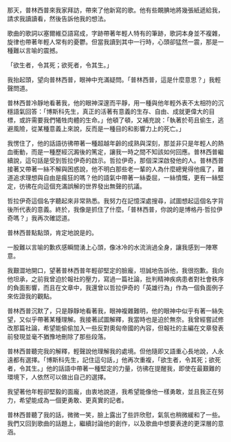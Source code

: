 那天，普林西普來我家拜訪，帶來了他新寫的歌。他有些靦腆地將幾張紙遞給我，請求我讀讀看，然後告訴他我的想法。

歌曲的歌詞以塞爾維亞語寫成，字跡帶著年輕人特有的筆跡，歌詞本身並不複雜，旋律也帶著年輕人常有的憂鬱。但當我讀到其中一行時，心頭卻猛然一震，那是一種難以言喻的震撼。

「欲生者，令其死；欲死者，令其生。」

我抬起頭，望向普林西普，眼神中充滿疑問。「普林西普，這是什麼意思？」我輕聲問道。

普林西普冷靜地看著我，他的眼神深邃而平靜，用一種與他年輕外表不太相符的沉穩語氣回答：「博斯科先生，真正的活著有意義的生存、自由、成就更偉大的目標，或許需要我們犧牲肉體的生命。」他頓了頓，又補充說：「執著於苟且偷生，逃避風險，從某種意義上來說，反而是一種目的和影響力上的死亡。」

我愣住了，他的話語彷彿帶著一種超越年齡的成熟與深刻，那並非只是年輕人的熱血衝動，而是一種歷經沉澱後的篤定，讓我一時之間不知該如何回應。普林西普繼續說，這句話是受到哲拉伊奇的啟示。哲拉伊奇，那個深深啟發他的人。普林西普接著又帶著一絲不解與困惑說，他不明白那些老一輩的人為什麼總覺得他瘋了，難道追求理想與自由是瘋狂的嗎？他的語氣中帶著一絲委屈，一絲憤慨，更有一絲堅定，彷彿在向這個充滿誤解的世界發出無聲的抗議。

哲拉伊奇這個名字聽起來非常熟悉。我努力在記憶深處搜尋，試圖想起這個名字背後所代表的意義。終於，我像是抓住了什麼。「普林西普，你說的是博格丹·哲拉伊奇嗎？」我再次確認道。

普林西普點點頭，肯定地說是的。

一股難以言喻的歉疚感瞬間湧上心頭，像冰冷的水流淌過全身，讓我感到一陣寒意。

我艱澀地開口，望著普林西普年輕卻堅定的臉龐，坦誠地告訴他，我很抱歉。我向他坦承，之前我曾迫於報社的壓力，寫過一篇社論，批判精神疾病患者對社會秩序的負面影響，而且在文章中，我還曾以哲拉伊奇的「英雄行為」作為一個負面例子來佐證我的觀點。

普林西普沉默了，只是靜靜地看著我，眼神複雜難明，他的眼神中似乎有著一絲失望，又似乎帶著某種理解。我接著試圖解釋，我當時也是迫於無奈。我曾經嘗試修改那篇社論，希望能偷偷加入一些反對奧匈帝國的內容，但報社的主編在文章發表前發現並毫不猶豫地刪除了那些段落。

普林西普聽完我的解釋，輕聲說他理解我的處境。但他隨即又語重心長地說，人永遠都有選擇。「博斯科先生，記住這句話，」他再次重複，「欲生者，令其死；欲死者，令其生。」他的話語中帶著一種堅定的力量，彷彿在提醒我，即使在最艱難的環境下，人依然可以做出自己的選擇。

我望著他年輕卻堅毅的面龐，由衷地說道，我希望能像他一樣勇敢，並且我正在努力，希望能成為一個更勇敢、更真實的記者。

普林西普聽了我的話，微微一笑，臉上露出了些許欣慰，氣氛也稍微緩和了一些。我們又回到歌曲的話題上，繼續討論他的創作，以及歌曲中想要表達的更深層的意涵。